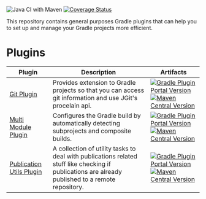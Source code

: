 ![Java CI with Maven](https://github.com/link-intersystems/lis-gradle-plugins/workflows/Java%20CI%20with%20Gradle/badge.svg) [![Coverage Status](https://coveralls.io/repos/github/link-intersystems/lis-gradle-plugins/badge.svg?branch=main/coveralls)](https://coveralls.io/github/link-intersystems/lis-gradle-plugins?branch=main)

This repository contains general purposes Gradle plugins that can help you to set up and manage your Gradle projects more efficient.  

# Plugins


| Plugin                                                         | Description                                                                                                | Artifacts                                                                                                                                                                                                                                                                                                                                                                                                                                                  |
|----------------------------------------------------------------|------------------------------------------------------------------------------------------------------------|------------------------------------------------------------------------------------------------------------------------------------------------------------------------------------------------------------------------------------------------------------------------------------------------------------------------------------------------------------------------------------------------------------------------------------------------------------|
| [Git Plugin](git-plugin/README.md)                             | Provides extension to Gradle projects so that you can access git information and use JGit's procelain api. | [![Gradle Plugin Portal Version](https://img.shields.io/gradle-plugin-portal/v/com.link-intersystems.gradle.git)](https://plugins.gradle.org/plugin/com.link-intersystems.gradle.git) [![Maven Central Version](https://img.shields.io/maven-central/v/com.link-intersystems.gradle.git/com.link-intersystems.gradle.git.gradle.plugin)](https://mvnrepository.com/artifact/com.link-intersystems.gradle.git)                                              |
| [Multi Module Plugin](multi-module-plugin/README.md)           | Configures the Gradle build by automatically detecting subprojects and composite builds.                   | [![Gradle Plugin Portal Version](https://img.shields.io/gradle-plugin-portal/v/com.link-intersystems.gradle.multi-module)](https://plugins.gradle.org/plugin/com.link-intersystems.gradle.multi-module) [![Maven Central Version](https://img.shields.io/maven-central/v/com.link-intersystems.gradle.multi-module/com.link-intersystems.gradle.multi-module.gradle.plugin)](https://mvnrepository.com/artifact/com.link-intersystems.gradle.multi-module) |
| [Publication Utils Plugin](publication-utils-plugin/README.md) | A collection of utility tasks to deal with publications related stuff like checking if publications are already published to a remote repository.                                                                                              | [![Gradle Plugin Portal Version](https://img.shields.io/gradle-plugin-portal/v/com.link-intersystems.gradle.publication-utils)](https://plugins.gradle.org/plugin/com.link-intersystems.gradle.publication-utils) [![Maven Central Version](https://img.shields.io/maven-central/v/com.link-intersystems.gradle.publication-utils/com.link-intersystems.gradle.publication-utils.gradle.plugin)](https://mvnrepository.com/artifact/com.link-intersystems.gradle.publication-utils)                                                                                                                                                                                         
